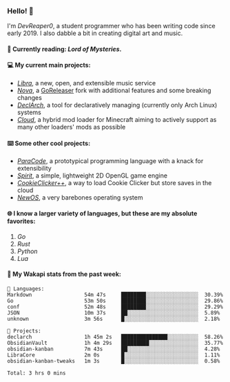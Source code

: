 ### Hello! 👋

I'm _DevReaper0_, a student programmer who has been writing code since early 2019. I also dabble a bit in creating digital art and music.

#### 📖 Currently reading: *Lord of Mysteries*.

#### 💻 My current main projects:

-   _[Libra](https://github.com/LibraMusic)_, a new, open, and extensible music service
-   _[Nova](https://github.com/LibraMusic/Nova)_, a [GoReleaser](https://github.com/goreleaser/goreleaser) fork with additional features and some breaking changes
-   _[DeclArch](https://github.com/DevReaper0/declarch)_, a tool for declaratively managing (currently only Arch Linux) systems
-   _[Cloud](https://github.com/CloudLoaderMC/CloudLoader)_, a hybrid mod loader for Minecraft aiming to actively support as many other loaders' mods as possible

#### ⌨️ Some other cool projects:

-   _[ParaCode](https://github.com/ParaCodeLang/ParaCode)_, a prototypical programming language with a knack for extensibility
-   _[Spirit](https://gitlab.com/DevReaper0/SpiritEngine)_, a simple, lightweight 2D OpenGL game engine
-   _[CookieClicker++](https://github.com/DevReaper0/CookieClickerPlusPlus)_, a way to load Cookie Clicker but store saves in the cloud
-   _[NewOS](https://github.com/DevReaper0/NewOS)_, a very barebones operating system

#### 🌐 I know a larger variety of languages, but these are my absolute favorites:

1. _Go_
2. _Rust_
3. _Python_
4. _Lua_

#### 📡 My Wakapi stats from the past week:

```text
💾 Languages:
Markdown                 54m 47s     ████████░░░░░░░░░░░░░░░░░  30.39%
Go                       53m 50s     ████████░░░░░░░░░░░░░░░░░  29.86%
conf                     52m 48s     ████████░░░░░░░░░░░░░░░░░  29.29%
JSON                     10m 37s     ██░░░░░░░░░░░░░░░░░░░░░░░  5.89%
unknown                  3m 56s      █░░░░░░░░░░░░░░░░░░░░░░░░  2.18%

💼 Projects:
declarch                 1h 45m 2s   ███████████████░░░░░░░░░░  58.26%
ObsidianVault            1h 4m 29s   █████████░░░░░░░░░░░░░░░░  35.77%
obsidian-kanban          7m 43s      ██░░░░░░░░░░░░░░░░░░░░░░░  4.28%
LibraCore                2m 0s       █░░░░░░░░░░░░░░░░░░░░░░░░  1.11%
obsidian-kanban-tweaks   1m 3s       █░░░░░░░░░░░░░░░░░░░░░░░░  0.58%

Total: 3 hrs 0 mins
```
